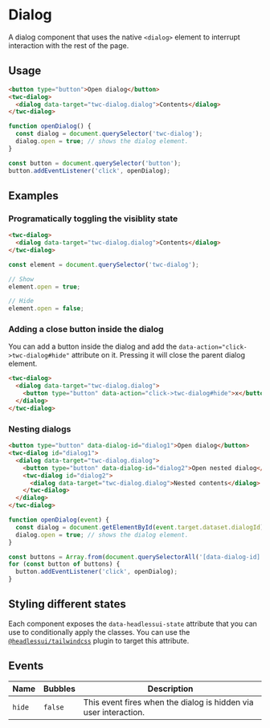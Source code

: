 # Dialog

A dialog component that uses the native `<dialog>` element to interrupt interaction with the rest of the page.

## Usage

```html
<button type="button">Open dialog</button>
<twc-dialog>
  <dialog data-target="twc-dialog.dialog">Contents</dialog>
</twc-dialog>
```

```js
function openDialog() {
  const dialog = document.querySelector('twc-dialog');
  dialog.open = true; // shows the dialog element.
}

const button = document.querySelector('button');
button.addEventListener('click', openDialog);
```

## Examples

### Programatically toggling the visiblity state

```html
<twc-dialog>
  <dialog data-target="twc-dialog.dialog">Contents</dialog>
</twc-dialog>
```

```js
const element = document.querySelector('twc-dialog');

// Show
element.open = true;

// Hide
element.open = false;
```

### Adding a close button inside the dialog

You can add a button inside the dialog and add the `data-action="click->twc-dialog#hide"` attribute on it. Pressing it
will close the parent dialog element.

```html
<twc-dialog>
  <dialog data-target="twc-dialog.dialog">
    <button type="button" data-action="click->twc-dialog#hide">x</button>
  </dialog>
</twc-dialog>
```

### Nesting dialogs

```html
<button type="button" data-dialog-id="dialog1">Open dialog</button>
<twc-dialog id="dialog1">
  <dialog data-target="twc-dialog.dialog">
    <button type="button" data-dialog-id="dialog2">Open nested dialog</button>
    <twc-dialog id="dialog2">
      <dialog data-target="twc-dialog.dialog">Nested contents</dialog>
    </twc-dialog>
  </dialog>
</twc-dialog>
```

```js
function openDialog(event) {
  const dialog = document.getElementById(event.target.dataset.dialogId);
  dialog.open = true; // shows the dialog element.
}

const buttons = Array.from(document.querySelectorAll('[data-dialog-id]'));
for (const button of buttons) {
  button.addEventListener('click', openDialog);
}
```

## Styling different states

Each component exposes the `data-headlessui-state` attribute that you can use to conditionally apply the classes. You
can use the [`@headlessui/tailwindcss`](https://github.com/tailwindlabs/headlessui/tree/main/packages/%40headlessui-tailwindcss)
plugin to target this attribute.

## Events

| Name   | Bubbles   | Description                                                      |
| ------ | --------- | ------------                                                     |
| `hide` | `false`   | This event fires when the dialog is hidden via user interaction. |
